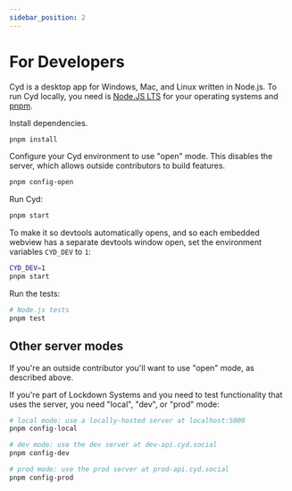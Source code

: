 ```yaml
---
sidebar_position: 2
---
```


# For Developers

Cyd is a desktop app for Windows, Mac, and Linux written in Node.js. To run Cyd locally, you need is [Node.JS LTS](https://nodejs.org/en) for your operating systems and [pnpm](https://pnpm.io/).

Install dependencies.

```sh
pnpm install
```

Configure your Cyd environment to use "open" mode. This disables the server, which allows outside contributors to build features.

```sh
pnpm config-open
```

Run Cyd:

```sh
pnpm start
```

To make it so devtools automatically opens, and so each embedded webview has a separate devtools window open, set the environment variables `CYD_DEV` to `1`:

```sh
CYD_DEV=1
pnpm start
```

Run the tests:

```sh
# Node.js tests
pnpm test
```

## Other server modes

If you're an outside contributor you'll want to use "open" mode, as described above.

If you're part of Lockdown Systems and you need to test functionality that uses the server, you need "local", "dev", or "prod" mode:

```sh
# local mode: use a locally-hosted server at localhost:5000
pnpm config-local

# dev mode: use the dev server at dev-api.cyd.social
pnpm config-dev

# prod mode: use the prod server at prod-api.cyd.social
pnpm config-prod
```
